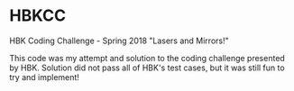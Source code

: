 # HBKCC
HBK Coding Challenge - Spring 2018
"Lasers and Mirrors!"

This code was my attempt and solution to the coding challenge presented by HBK. Solution did not pass all of HBK's test cases, but it was still fun to try and implement!

